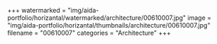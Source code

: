 +++
watermarked = "img/aida-portfolio/horizantal/watermarked/architecture/00610007.jpg"
image = "img/aida-portfolio/horizantal/thumbnails/architecture/00610007.jpg"
filename = "00610007"
categories = "Architecture"
+++
